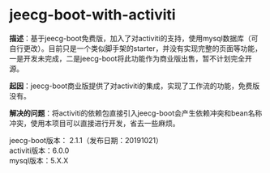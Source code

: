 # jeecg-boot-with-activiti

**描述**：基于jeecg-boot免费版，加入了对activiti的支持，使用mysql数据库（可自行更改）。目前只是一个类似脚手架的starter，并没有实现完整的页面等功能，一是开发未完成，二是jeecg-boot将此功能作为商业版出售，暂不计划完全开源。

**起因**：jeecg-boot商业版提供了对activiti的集成，实现了工作流的功能，免费版没有。

**解决的问题**：将activiti的依赖包直接引入jeecg-boot会产生依赖冲突和bean名称冲突，使用本项目可以直接进行开发，省去一些麻烦。

jeecg-boot版本： 2.1.1（发布日期：20191021）    
activiti版本：6.0.0      
mysql版本：5.X.X   

